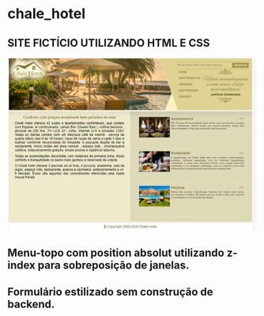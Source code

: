 # chale_hotel
## SITE FICTÍCIO UTILIZANDO HTML E CSS
![print do site chalé hotel](https://github.com/patriciadomingas/chale_hotel/blob/main/foto_site.png)


## Menu-topo com position absolut utilizando z-index para sobreposição de janelas.



## Formulário estilizado sem construção de backend.
